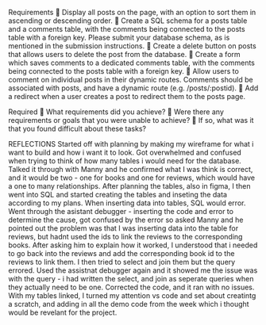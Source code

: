 Requirements
🎯 Display all posts on the page, with an option to sort them in ascending or descending order.
🎯 Create a SQL schema for a posts table and a comments table, with the comments being connected to the posts table with a foreign key.
Please submit your database schema, as is mentioned in the submission instructions.
🎯 Create a delete button on posts that allows users to delete the post from the database.
🎯 Create a form which saves comments to a dedicated comments table, with the comments being connected to the posts table with a foreign key.
🎯 Allow users to comment on individual posts in their dynamic routes. Comments should be associated with posts, and have a dynamic route (e.g. /posts/:postid).
🎯 Add a redirect when a user creates a post to redirect them to the posts page.

Required
🎯 What requirements did you achieve?
🎯 Were there any requirements or goals that you were unable to achieve?
🎯 If so, what was it that you found difficult about these tasks?

REFLECTIONS
Started off with planning by making my wireframe for what i want to build and how i want it to look. Got overwhelmed and confused when trying to think of how many tables i would need for the database. Talked it through with Manny and he confirmed what I was think is correct, and it would be two - one for books and one for reviews, which would have a one to many relationships.
After planning the tables, also in figma, I then went into SQL and started creating the tables and inseting the data according to my plans.
When inserting data into tables, SQL would error. Went through the asistant debugger - inserting the code and error to determine the cause, got confused by the error so asked Manny and he pointed out the problem was that I was inserting data into the table for reviews, but hadnt used the ids to link the reviews to the corresponding books. After asking him to explain how it worked, I understood that i needed to go back into the reviews and add the corresponding book id to the reviews to link them. I then tried to select and join them but the query errored. Used the assistnat debugger again and it showed me the issue was with the query - i had written the select, and join as seperate queries when they actually need to be one. Corrected the code, and it ran with no issues.
With my tables linked, I turned my attention vs code and set about creatintg a scratch, and adding in all the demo code from the week which i thought would be revelant for the project.
